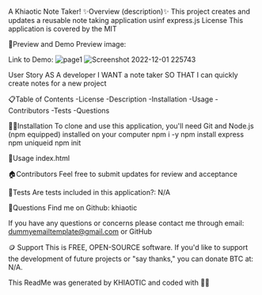 A Khiaotic Note Taker!
✨Overview (description)✨
This project creates and updates a reusable note taking application usinf express.js
License
This application is covered by the MIT

👀Preview and Demo
Preview image: 

Link to Demo: 
![page1](https://user-images.githubusercontent.com/112679225/205211280-e744cbf6-1067-4713-8708-1745421ac4cb.jpg)
![Screenshot 2022-12-01 225743](https://user-images.githubusercontent.com/112679225/205211744-8b9ad94e-87f0-4930-8e90-8d98502bbae1.jpg)



User Story
AS A developer I WANT a note taker SO THAT I can quickly create notes for a new project

📋Table of Contents
-License
-Description
-Installation
-Usage
-Contributors
-Tests
-Questions

💢📃Installation
To clone and use this application, you'll need Git and Node.js (npm equipped) installed on your computer
npm i -y
npm install express
npm uniqueid 
npm init

🧰Usage
index.html


🏠Contributors
Feel free to submit updates for review and acceptance

🧪Tests
Are tests included in this application?: N/A

🤔Questions
Find me on Github: khiaotic

If you have any questions or concerns please contact me through email: dummyemailtemplate@gmail.com or GitHub

🪙 Support
This is FREE, OPEN-SOURCE software.
If you'd like to support the development of future projects or "say thanks," you can donate BTC at: N/A.

This ReadMe was generated by KHIAOTIC and coded with 🌈💖
